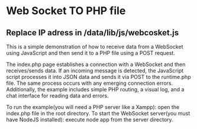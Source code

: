 ﻿# Web Socket TO PHP file
 ## Replace IP adress in /data/lib/js/webcosket.js
This is a simple demonstration of how to receive data from a WebSocket using JavaScript and then send it to a PHP file using a POST request.

The index.php page establishes a connection with a WebSocket and then receives/sends data. If an incoming message is detected, the JavaScript script processes it into JSON data and sends it via POST to the runtime.php file. The same process occurs with any emerging connection errors. Additionally, the example includes simple PHP routing, a visual log, and a chat interface for reading data and errors. 

To run the example(you will need a PHP server like a Xampp): open the index.php file in the root directory.
To start the WebSocket server(you must have NodeJS installed): execute node app from the server directory.
